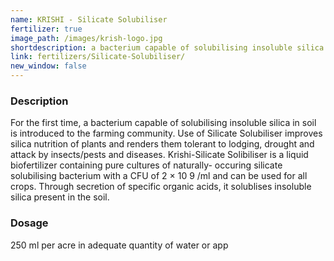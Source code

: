 ```yaml
---
name: KRISHI - Silicate Solubiliser
fertilizer: true
image_path: /images/krish-logo.jpg
shortdescription: a bacterium capable of solubilising insoluble silica in soil is introduced to the farming community
link: fertilizers/Silicate-Solubiliser/
new_window: false
---
```

### Description
For the first time, a bacterium capable of solubilising insoluble silica in soil is
introduced to the farming community. Use of Silicate Solubiliser improves silica nutrition of
plants and renders them tolerant to lodging, drought and attack by insects/pests and diseases.
Krishi-Silicate Solibiliser is a liquid biofertilizer containing pure cultures of naturally-
occuring silicate solubilising bacterium with a CFU of 2 × 10 9 /ml and can be used for all
crops. Through secretion of specific organic acids, it solublises insoluble silica present in the
soil.

### Dosage
250 ml per acre in adequate quantity of water or app
